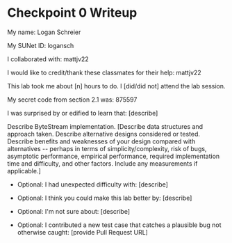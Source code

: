 Checkpoint 0 Writeup
====================

My name: Logan Schreier

My SUNet ID: logansch

I collaborated with: mattjv22

I would like to credit/thank these classmates for their help: mattjv22

This lab took me about [n] hours to do. I [did/did not] attend the lab session.

My secret code from section 2.1 was: 875597

I was surprised by or edified to learn that: [describe]

Describe ByteStream implementation. [Describe data structures and
approach taken. Describe alternative designs considered or tested.
Describe benefits and weaknesses of your design compared with
alternatives -- perhaps in terms of simplicity/complexity, risk of
bugs, asymptotic performance, empirical performance, required
implementation time and difficulty, and other factors. Include any
measurements if applicable.]

- Optional: I had unexpected difficulty with: [describe]

- Optional: I think you could make this lab better by: [describe]

- Optional: I'm not sure about: [describe]

- Optional: I contributed a new test case that catches a plausible bug
  not otherwise caught: [provide Pull Request URL]